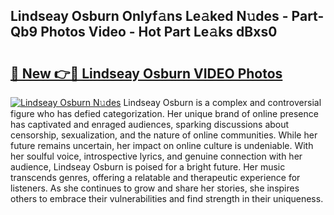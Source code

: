 ## Lindseay Osburn Onlyf𝚊ns Le𝚊ked N𝚞des - Part-Qb9 Photos Video - Hot Part Le𝚊ks dBxs0

# <h2><a href="http://ab42522.deff.icu/?id=Lindseay+Osburn">🔗 New 👉🔴 Lindseay Osburn VIDEO Photos</a></h2>

[![Lindseay Osburn N𝚞des](https://i.imgur.com/rIISA9y.gif)](http://ab42522.deff.icu/?id=Lindseay+Osburn)
Lindseay Osburn is a complex and controversial figure who has defied categorization. Her unique brand of online presence has captivated and enraged audiences, sparking discussions about censorship, sexualization, and the nature of online communities. While her future remains uncertain, her impact on online culture is undeniable. With her soulful voice, introspective lyrics, and genuine connection with her audience, Lindseay Osburn is poised for a bright future. Her music transcends genres, offering a relatable and therapeutic experience for listeners. As she continues to grow and share her stories, she inspires others to embrace their vulnerabilities and find strength in their uniqueness.
